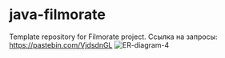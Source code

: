 # java-filmorate
Template repository for Filmorate project.
Ссылка на запросы: https://pastebin.com/VjdsdnGL
![ER-diagram-4](https://user-images.githubusercontent.com/97181431/173665710-7f3dfd96-7eaa-46a0-a1c4-e6a5c9398c7a.png)

